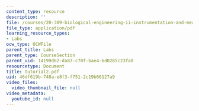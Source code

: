 ```yaml
---
content_type: resource
description: ''
file: /courses/20-309-biological-engineering-ii-instrumentation-and-measurement-fall-2006/46df619b748ae8f3f7512c19b66127a9_tutorial2.pdf
file_type: application/pdf
learning_resource_types:
- Labs
ocw_type: OCWFile
parent_title: Labs
parent_type: CourseSection
parent_uid: 14199d62-da87-c70f-bae4-6d0285c23fa0
resourcetype: Document
title: tutorial2.pdf
uid: 46df619b-748a-e8f3-f751-2c19b66127a9
video_files:
  video_thumbnail_file: null
video_metadata:
  youtube_id: null
---
```

